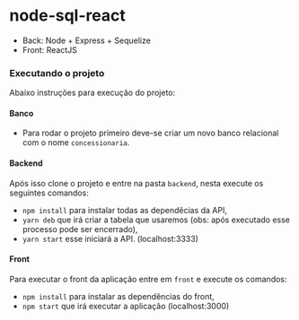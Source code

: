 # node-sql-react

* Back: Node + Express + Sequelize 
* Front: ReactJS

### Executando o projeto
Abaixo instruções para execução do projeto:

#### Banco
* Para rodar o projeto primeiro deve-se criar um novo banco relacional com o nome ```concessionaria```. 

#### Backend
Após isso clone o projeto e entre na pasta ```backend```, nesta execute os seguintes comandos:

* ```npm install``` para instalar todas as dependêcias da API,
* ```yarn deb``` que irá criar a tabela que usaremos (obs: após executado esse processo pode ser encerrado),
* ```yarn start``` esse iniciará a API. (localhost:3333)

#### Front

Para executar o front da aplicação entre em ```front``` e execute os comandos:
* ```npm install``` para instalar as dependências do front,
* ```npm start``` que irá executar a aplicação (localhost:3000)
